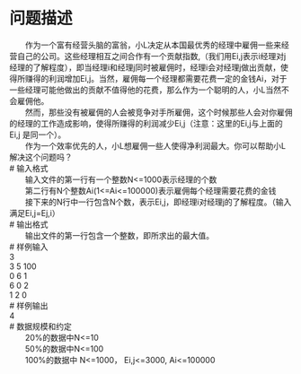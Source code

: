 <div id="pcont1" style="margin-top:20px; display:block;">

# 问题描述

<div class="pdcont">　　作为一个富有经营头脑的富翁，小L决定从本国最优秀的经理中雇佣一些来经营自己的公司。这些经理相互之间合作有一个贡献指数,（我们用Ei,j表示i经理对j经理的了解程度），即当经理i和经理j同时被雇佣时，经理i会对经理j做出贡献，使得所赚得的利润增加Ei,j。当然，雇佣每一个经理都需要花费一定的金钱Ai，对于一些经理可能他做出的贡献不值得他的花费，那么作为一个聪明的人，小L当然不会雇佣他。<br/>
　　然而，那些没有被雇佣的人会被竞争对手所雇佣，这个时候那些人会对你雇佣的经理的工作造成影响，使得所赚得的利润减少Ei,j（注意：这里的Ei,j与上面的Ei,j 是同一个）。<br/>
　　作为一个效率优先的人，小L想雇佣一些人使得净利润最大。你可以帮助小L解决这个问题吗？</div>
# 输入格式

<div class="pdcont">　　输入文件的第一行有一个整数N&lt;=1000表示经理的个数<br/>
　　第二行有N个整数Ai(1&lt;=Ai&lt;=100000)表示雇佣每个经理需要花费的金钱<br/>
　　接下来的N行中一行包含N个数，表示Ei,j，即经理i对经理j的了解程度。（输入满足Ei,j=Ej,i）</div>
# 输出格式

<div class="pdcont">　　输出文件的第一行包含一个整数，即所求出的最大值。</div>
# 样例输入

<div class="pddata">3<br/>
3 5 100<br/>
0 6 1<br/>
6 0 2<br/>
1 2 0</div>
# 样例输出

<div class="pddata">4</div>
# 数据规模和约定

<div class="pdcont">　　20%的数据中N&lt;=10<br/>
　　50%的数据中N&lt;=100<br/>
　　100%的数据中 N&lt;=1000， Ei,j&lt;=3000, Ai&lt;=100000</div>

</div>